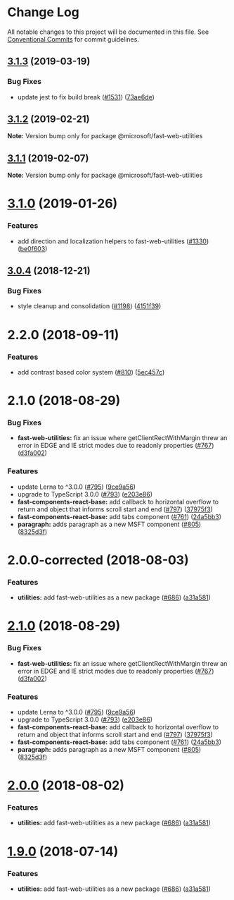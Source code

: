 # Change Log

All notable changes to this project will be documented in this file.
See [Conventional Commits](https://conventionalcommits.org) for commit guidelines.

## [3.1.3](https://github.com/Microsoft/fast-dna/compare/@microsoft/fast-web-utilities@3.1.2...@microsoft/fast-web-utilities@3.1.3) (2019-03-19)


### Bug Fixes

* update jest to fix build break ([#1531](https://github.com/Microsoft/fast-dna/issues/1531)) ([73ae6de](https://github.com/Microsoft/fast-dna/commit/73ae6de))





## [3.1.2](https://github.com/Microsoft/fast-dna/compare/@microsoft/fast-web-utilities@3.1.1...@microsoft/fast-web-utilities@3.1.2) (2019-02-21)

**Note:** Version bump only for package @microsoft/fast-web-utilities





## [3.1.1](https://github.com/Microsoft/fast-dna/compare/@microsoft/fast-web-utilities@3.1.0...@microsoft/fast-web-utilities@3.1.1) (2019-02-07)

**Note:** Version bump only for package @microsoft/fast-web-utilities





<a name="3.1.0"></a>
# [3.1.0](https://github.com/Microsoft/fast-dna/compare/@microsoft/fast-web-utilities@3.0.4...@microsoft/fast-web-utilities@3.1.0) (2019-01-26)


### Features

* add direction and localization helpers to fast-web-utilities ([#1330](https://github.com/Microsoft/fast-dna/issues/1330)) ([be0f603](https://github.com/Microsoft/fast-dna/commit/be0f603))





<a name="3.0.4"></a>
## [3.0.4](https://github.com/Microsoft/fast-dna/compare/@microsoft/fast-web-utilities@3.0.3...@microsoft/fast-web-utilities@3.0.4) (2018-12-21)


### Bug Fixes

* style cleanup and consolidation ([#1198](https://github.com/Microsoft/fast-dna/issues/1198)) ([4151f39](https://github.com/Microsoft/fast-dna/commit/4151f39))





<a name="2.2.0"></a>
# 2.2.0 (2018-09-11)


### Features

* add contrast based color system ([#810](https://github.com/Microsoft/fast-dna/issues/810)) ([5ec457c](https://github.com/Microsoft/fast-dna/commit/5ec457c))



<a name="2.1.0"></a>
# 2.1.0 (2018-08-29)


### Bug Fixes

* **fast-web-utilities:** fix an issue where getClientRectWithMargin threw an error in EDGE and IE strict modes due to readonly properties ([#767](https://github.com/Microsoft/fast-dna/issues/767)) ([d3fa002](https://github.com/Microsoft/fast-dna/commit/d3fa002))


### Features

* update Lerna to ^3.0.0 ([#795](https://github.com/Microsoft/fast-dna/issues/795)) ([9ce9a56](https://github.com/Microsoft/fast-dna/commit/9ce9a56))
* upgrade to TypeScript 3.0.0 ([#793](https://github.com/Microsoft/fast-dna/issues/793)) ([e203e86](https://github.com/Microsoft/fast-dna/commit/e203e86))
* **fast-components-react-base:** add callback to horizontal overflow to return and object that informs scroll start and end ([#797](https://github.com/Microsoft/fast-dna/issues/797)) ([37975f3](https://github.com/Microsoft/fast-dna/commit/37975f3))
* **fast-components-react-base:** add tabs component ([#761](https://github.com/Microsoft/fast-dna/issues/761)) ([24a5bb3](https://github.com/Microsoft/fast-dna/commit/24a5bb3))
* **paragraph:** adds paragraph as a new MSFT component ([#805](https://github.com/Microsoft/fast-dna/issues/805)) ([8325d3f](https://github.com/Microsoft/fast-dna/commit/8325d3f))



<a name="2.0.0-corrected"></a>
# 2.0.0-corrected (2018-08-03)


### Features

* **utilities:** add fast-web-utilities as a new package ([#686](https://github.com/Microsoft/fast-dna/issues/686)) ([a31a581](https://github.com/Microsoft/fast-dna/commit/a31a581))





<a name="2.1.0"></a>
# [2.1.0](https://github.com/Microsoft/fast-dna/compare/v2.0.0-corrected...v2.1.0) (2018-08-29)


### Bug Fixes

* **fast-web-utilities:** fix an issue where getClientRectWithMargin threw an error in EDGE and IE strict modes due to readonly properties ([#767](https://github.com/Microsoft/fast-dna/issues/767)) ([d3fa002](https://github.com/Microsoft/fast-dna/commit/d3fa002))


### Features

* update Lerna to ^3.0.0 ([#795](https://github.com/Microsoft/fast-dna/issues/795)) ([9ce9a56](https://github.com/Microsoft/fast-dna/commit/9ce9a56))
* upgrade to TypeScript 3.0.0 ([#793](https://github.com/Microsoft/fast-dna/issues/793)) ([e203e86](https://github.com/Microsoft/fast-dna/commit/e203e86))
* **fast-components-react-base:** add callback to horizontal overflow to return and object that informs scroll start and end ([#797](https://github.com/Microsoft/fast-dna/issues/797)) ([37975f3](https://github.com/Microsoft/fast-dna/commit/37975f3))
* **fast-components-react-base:** add tabs component ([#761](https://github.com/Microsoft/fast-dna/issues/761)) ([24a5bb3](https://github.com/Microsoft/fast-dna/commit/24a5bb3))
* **paragraph:** adds paragraph as a new MSFT component ([#805](https://github.com/Microsoft/fast-dna/issues/805)) ([8325d3f](https://github.com/Microsoft/fast-dna/commit/8325d3f))





<a name="2.0.0"></a>
# [2.0.0](https://github.com/Microsoft/fast-dna/compare/v1.6.0...v2.0.0) (2018-08-02)


### Features

* **utilities:** add fast-web-utilities as a new package ([#686](https://github.com/Microsoft/fast-dna/issues/686)) ([a31a581](https://github.com/Microsoft/fast-dna/commit/a31a581))




<a name="1.9.0"></a>
# [1.9.0](https://github.com/Microsoft/fast-dna/compare/v1.6.0...v1.9.0) (2018-07-14)


### Features

* **utilities:** add fast-web-utilities as a new package ([#686](https://github.com/Microsoft/fast-dna/issues/686)) ([a31a581](https://github.com/Microsoft/fast-dna/commit/a31a581))
